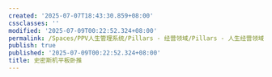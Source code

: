 ```yaml
---
created: '2025-07-07T18:43:30.859+08:00'
cssclasses: ''
modified: '2025-07-09T00:22:52.324+08:00'
permalink: /Spaces/PPV人生管理系统/Pillars - 经营领域/Pillars - 人生经营领域/运动/增肌减脂计划/力量训练动作库/史密斯机平板卧推.md
publish: true
published: '2025-07-09T00:22:52.324+08:00'
title: 史密斯机平板卧推
---
```

